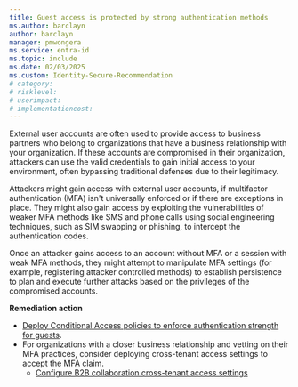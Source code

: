 ```yaml
---
title: Guest access is protected by strong authentication methods 
ms.author: barclayn
author: barclayn
manager: pmwongera
ms.service: entra-id
ms.topic: include
ms.date: 02/03/2025
ms.custom: Identity-Secure-Recommendation
# category: 
# risklevel: 
# userimpact: 
# implementationcost: 
---
```

External user accounts are often used to provide access to business partners who belong to organizations that have a business relationship with your organization. If these accounts are compromised in their organization, attackers can use the valid credentials to gain initial access to your environment, often bypassing traditional defenses due to their legitimacy.

Attackers might gain access with external user accounts, if multifactor authentication (MFA) isn't universally enforced or if there are exceptions in place. They might also gain access by exploiting the vulnerabilities of weaker MFA methods like SMS and phone calls using social engineering techniques, such as SIM swapping or phishing, to intercept the authentication codes.

Once an attacker gains access to an account without MFA or a session with weak MFA methods, they might attempt to manipulate MFA settings (for example, registering attacker controlled methods) to establish persistence to plan and execute further attacks based on the privileges of the compromised accounts.

**Remediation action**

- [Deploy Conditional Access policies to enforce authentication strength for guests](/entra/identity/conditional-access/policy-guests-mfa-strength).
- For organizations with a closer business relationship and vetting on their MFA practices, consider deploying cross-tenant access settings to accept the MFA claim.
   - [Configure B2B collaboration cross-tenant access settings](/entra/external-id/cross-tenant-access-settings-b2b-collaboration#to-change-inbound-trust-settings-for-mfa-and-device-claims)
